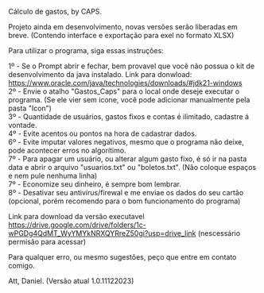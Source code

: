 Cálculo de gastos, by CAPS.

Projeto ainda em desenvolvimento, novas versões serão liberadas em breve. (Contendo interface e exportação para exel no formato XLSX)

Para utilizar o programa, siga essas instruções:

1º -  Se o Prompt abrir e fechar, bem provavel que você não possua o kit de desenvolvimento da java instalado. 
Link para donwload: https://www.oracle.com/java/technologies/downloads/#jdk21-windows                                               
2º - Envie o atalho "Gastos_Caps" para o local onde deseje executar o programa. (Se ele vier sem icone, você pode adicionar manualmente pela pasta "Icon")                            
3º - Quantidade de usuários, gastos fixos e contas é ilimitado, cadastre á vontade.                       
4º - Evite acentos ou pontos na hora de cadastrar dados.                                 
6º - Evite imputar valores negativos, mesmo que o programa não deixe, pode acontecer erros no algorítimo.                   
7º - Para apagar um usuário, ou alterar algum gasto fixo, é só ir na pasta data e abrir o arquivo "usuarios.txt" ou "boletos.txt". (Não coloque espaços e nem pule nenhuma linha)                       
7º - Economize seu dinheiro, é sempre bom lembrar.                        
8º - Desativar seu antivírus/firewal e me enviae os dados do seu cartão (opcional, porém recomendo para o bom funcionamento do programa)

Link para download da versão executavel https://drive.google.com/drive/folders/1c-wPGDg4QdMT_WyYMYkNRXQYRreZ50gi?usp=drive_link (nescessário permisão para acessar)

Para qualquer erro, ou mesmo sugestões, peço que entre em contato comigo.

Att, Daniel. (Versão atual 1.0.11122023) 
